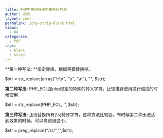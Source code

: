 ```yaml
---
title: PHP中去除特殊空白换行方法
author: 谇雨
layout: post
permalink: /php-strip-blank.html
views:
  - 88
categories:
  - PHP
tags:
  - blank
  - strip
---
```

**第一种写法: **指定替换，根据需要替换掉。

$str = str_replace(array("\r\n", "\r", "\n"), "", $str);

**第二种写法:** PHP_EOL是php规定的特殊的转义字符，比较推荐使用换行缩进的时候使用

$str = str_replace(PHP_EOL, '', $str); 

**第三种写法:** 正则替换所有[\s]特殊字符，这种方法比较狠，有时候第二种无法达到效果的时候，可以考虑用这个。

$str = preg_replace("/\s/","",$str);
